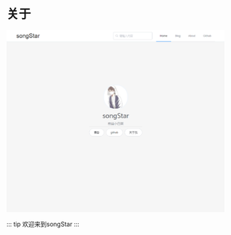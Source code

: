 # 关于

![](./images/bg.jpg)

::: tip  欢迎来到songStar
:::
<template>
  <page-nav :type="/blog/"></page-nav>
</template>